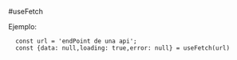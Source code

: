 #useFetch

Ejemplo:

```
  const url = 'endPoint de una api';
  const {data: null,loading: true,error: null} = useFetch(url)
```
